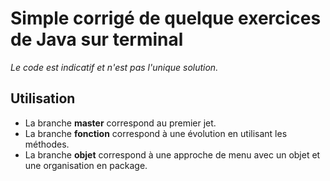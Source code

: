# Simple corrigé de quelque exercices de Java sur terminal

*Le code est indicatif et n'est pas l'unique solution.*

## Utilisation
- La branche **master** correspond au premier jet.
- La branche **fonction** correspond à une évolution en utilisant les méthodes.
- La branche **objet** correspond à une approche de menu avec un objet et une organisation en package.